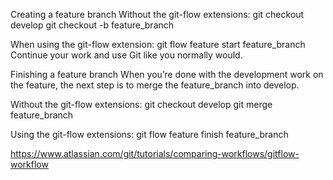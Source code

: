 Creating a feature branch
Without the git-flow extensions:
git checkout develop
git checkout -b feature_branch

When using the git-flow extension:
git flow feature start feature_branch
Continue your work and use Git like you normally would.

Finishing a feature branch
When you’re done with the development work on the feature, the next step is to merge the feature_branch into develop.

Without the git-flow extensions:
git checkout develop
git merge feature_branch

Using the git-flow extensions:
git flow feature finish feature_branch

https://www.atlassian.com/git/tutorials/comparing-workflows/gitflow-workflow